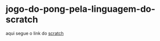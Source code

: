 # jogo-do-pong-pela-linguagem-do-scratch

aqui segue o link do [scratch](https://scratch.mit.edu/projects/669319870/)
